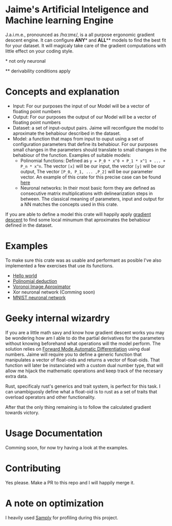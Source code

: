 # Jaime's Artificial Inteligence and Machine learning Engine

J.a.i.m.e., pronounced as /hɑːɪmɛ/, is a all purpose ergonomic gradient descent engine. It can configure **ANY**\* and **ALL**\*\* models to find the best fit for your dataset. It will magicaly take care of the gradient computations with little effect on your coding style. 

\* not only neuronal

\** derivability conditions apply 

# Concepts and explanation

- Input: For our purposes the input of our Model will be a vector of floating point numbers
- Output: For our purposes the output of our Model will be a vector of floating point numbers
- Dataset: a set of input-output pairs. Jaime will reconfigure the model to aproximate the behabiour described in the dataset.
- Model: a function that maps from input to ouput using a set of configuration parameters that define its behabiour. For our purposes small changes in the parameters should translate to small changes in the behabiour of the function. Examples of suitable models:
    - Polinomial functions: Defined as `y = P_0 * x^0 + P_1 * x^1 + ... + P_n * x^n`. The vector `[x]` will be our input, the vector `[y]` will be our output, The vector `[P_0, P_1, ... ,P_2]` will be our parameter vector. An example of this crate for this precise case can be found [here]()
    - Neuronal networks: In their most basic form they are defined as consecutive matrix multiplications with delinearization steps in between. The classical meaning of parameters, input and output for a NN matches the concepts used in this crate.

If you are able to define a model this crate will happily apply [gradient descent](https://en.wikipedia.org/wiki/Gradient_descent) to find some local minumum that aproximates the behabiour defined in the dataset.

# Examples

To make sure this crate was as usable and performant as posible I've also implemented a few exercises that use its functions. 

- [Hello world](https://github.com/jaimegonzalezfabregas/jaime_hello_world)
- [Polinomial deduction](https://github.com/jaimegonzalezfabregas/jaime_polinomial)
- [Voronoi Image Aproximator](https://github.com/jaimegonzalezfabregas/jaime_voronoi_image_aproximator)
- Xor neuronal network (Comming soon)
- [MNIST neuronal network](https://github.com/jaimegonzalezfabregas/jaime_mnist_perceptron)

# Geeky internal wizardry

If you are a little math savy and know how gradient descent works you may be wondering how am I able to do the partial derivatives for the parameters without knowing beforehand what operations will the model perform. The solution relies on [Forward Mode Automatic Differentiation](https://jameshfisher.com/2024/04/02/automatic-differentiation-with-dual-numbers/) using dual numbers. Jaime will require you to define a generic function that manipulates a vector of float-oids and returns a vector of float-oids. That function will later be instanciated with a custom dual number type, that will allow me hijack the mathematic operations and keep track of the necesary extra data.

Rust, specificaly rust's generics and trait system, is perfect for this task. I can unambiguosly define what a float-oid is to rust as a set of traits that overload operators and other functionality.

After that the only thing remaining is to follow the calculated gradient towards victory.

# Usage Documentation

Comming soon, for now try having a look at the examples.

# Contributing
Yes please.
Make a PR to this repo and I will happily merge it.

# A note on optimization

I heavily used [Samply](https://github.com/mstange/samply) for profiling during this project.